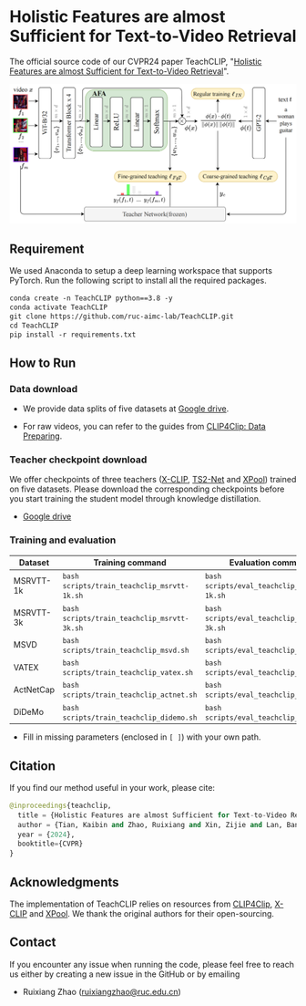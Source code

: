 # Holistic Features are almost Sufficient for Text-to-Video Retrieval

The official source code of our CVPR24 paper TeachCLIP, "[Holistic Features are almost Sufficient for Text-to-Video Retrieval](https://www.researchgate.net/publication/379270657_Holistic_Features_are_almost_Sufficient_for_Text-to-Video_Retrieval)".

![](./images/teachclip.png)

## Requirement

We used Anaconda to setup a deep learning workspace that supports PyTorch. Run the following script to install all the required packages.

```shell
conda create -n TeachCLIP python==3.8 -y
conda activate TeachCLIP
git clone https://github.com/ruc-aimc-lab/TeachCLIP.git
cd TeachCLIP
pip install -r requirements.txt
```


## How to Run

### Data download

+ We provide data splits of five datasets at [Google drive](https://drive.google.com/drive/folders/1wfx0N0IyHkEwHWy5PYCij2i7kXynipSL?usp=sharing).

+ For raw videos, you can refer to the guides from [CLIP4Clip: Data Preparing](https://github.com/ArrowLuo/CLIP4Clip?tab=readme-ov-file#data-preparing).

### Teacher checkpoint download

We offer checkpoints of three teachers ([X-CLIP](https://github.com/xuguohai/X-CLIP), [TS2-Net](https://github.com/yuqi657/ts2_net) and [XPool](https://github.com/layer6ai-labs/xpool)) trained on five datasets. Please download the corresponding checkpoints before you start training the student model through knowledge distillation.

+ [Google drive](https://drive.google.com/drive/folders/1qaA8ObtQa8wbpfCyHcrh8MOk_W05VRR3?usp=sharing)

### Training and evaluation

| Dataset   | Training command                            | Evaluation command                         |
| --------- | ------------------------------------------- | ------------------------------------------ |
| MSRVTT-1k | `bash scripts/train_teachclip_msrvtt-1k.sh` | `bash scripts/eval_teachclip_msrvtt-1k.sh` |
| MSRVTT-3k | `bash scripts/train_teachclip_msrvtt-3k.sh` | `bash scripts/eval_teachclip_msrvtt-3k.sh` |
| MSVD      | `bash scripts/train_teachclip_msvd.sh`      | `bash scripts/eval_teachclip_msvd.sh`      |
| VATEX     | `bash scripts/train_teachclip_vatex.sh`     | `bash scripts/eval_teachclip_vatex.sh`     |
| ActNetCap | `bash scripts/train_teachclip_actnet.sh`    | `bash scripts/eval_teachclip_actnet.sh`    |
| DiDeMo    | `bash scripts/train_teachclip_didemo.sh`    | `bash scripts/eval_teachclip_didemo.sh`    |

+ Fill in missing parameters (enclosed in `[ ]`) with your own path.

## Citation

If you find our method useful in your work, please cite:

```python
@inproceedings{teachclip,
  title = {Holistic Features are almost Sufficient for Text-to-Video Retrieval}
  author = {Tian, Kaibin and Zhao, Ruixiang and Xin, Zijie and Lan, Bangxiang and Li, Xirong},
  year = {2024},
  booktitle={CVPR}
}
```


## Acknowledgments

The implementation of TeachCLIP relies on resources from [CLIP4Clip](https://github.com/ArrowLuo/CLIP4Clip "CLIP4Clip"), [X-CLIP](https://github.com/xuguohai/X-CLIP "X-CLIP") and [XPool](https://github.com/layer6ai-labs/xpool "XPool"). We thank the original authors for their open-sourcing.


## Contact

If you encounter any issue when running the code, please feel free to reach us either by creating a new issue in the GitHub or by emailing

- Ruixiang Zhao ([ruixiangzhao@ruc.edu.cn](mailto:ruixiangzhao@ruc.edu.cn))
